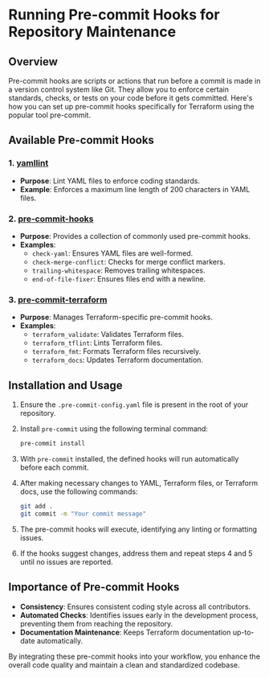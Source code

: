 # Running Pre-commit Hooks for Repository Maintenance

## Overview

Pre-commit hooks are scripts or actions that run before a commit is made in a version control system like Git. They allow you to enforce certain standards, checks, or tests on your code before it gets committed. Here's how you can set up pre-commit hooks specifically for Terraform using the popular tool pre-commit.

## Available Pre-commit Hooks

### 1. [yamllint](https://github.com/adrienverge/yamllint)

- **Purpose**: Lint YAML files to enforce coding standards.
- **Example**: Enforces a maximum line length of 200 characters in YAML files.

### 2. [pre-commit-hooks](https://github.com/pre-commit/pre-commit-hooks)

- **Purpose**: Provides a collection of commonly used pre-commit hooks.
- **Examples**:
  - `check-yaml`: Ensures YAML files are well-formed.
  - `check-merge-conflict`: Checks for merge conflict markers.
  - `trailing-whitespace`: Removes trailing whitespaces.
  - `end-of-file-fixer`: Ensures files end with a newline.

### 3. [pre-commit-terraform](https://github.com/antonbabenko/pre-commit-terraform)

- **Purpose**: Manages Terraform-specific pre-commit hooks.
- **Examples**:
  - `terraform_validate`: Validates Terraform files.
  - `terraform_tflint`: Lints Terraform files.
  - `terraform_fmt`: Formats Terraform files recursively.
  - `terraform_docs`: Updates Terraform documentation.

## Installation and Usage

1. Ensure the `.pre-commit-config.yaml` file is present in the root of your repository.

2. Install `pre-commit` using the following terminal command:

    ```bash
    pre-commit install
    ```

3. With `pre-commit` installed, the defined hooks will run automatically before each commit.

4. After making necessary changes to YAML, Terraform files, or Terraform docs, use the following commands:

    ```bash
    git add .
    git commit -m "Your commit message"
    ```

5. The pre-commit hooks will execute, identifying any linting or formatting issues.

6. If the hooks suggest changes, address them and repeat steps 4 and 5 until no issues are reported.

## Importance of Pre-commit Hooks

- **Consistency**: Ensures consistent coding style across all contributors.
- **Automated Checks**: Identifies issues early in the development process, preventing them from reaching the repository.
- **Documentation Maintenance**: Keeps Terraform documentation up-to-date automatically.

By integrating these pre-commit hooks into your workflow, you enhance the overall code quality and maintain a clean and standardized codebase.
